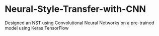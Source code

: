 # Neural-Style-Transfer-with-CNN
Designed an NST using Convolutional Neural Networks on a pre-trained model using Keras TensorFlow
